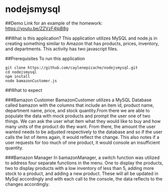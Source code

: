 # nodejsmysql


##Demo
Link for an example of the homework: https://youtu.be/ZZVzF4IpB8g


##What is this application?
This application utilizes MySQL and node.js in creating something similar to Amazon that has products, prices, inventory, and departments. This activity has two javascript files.

##Prerequisites
To run this application
```
git clone https://github.com/caylenepicache/nodejsmysql.git
cd nodejsmysql
npm install
node bamazonCustomer.js
```

##What to expect

###Bamazon Customer
BamazonCustomer utilizes a MySQL Database called bamazon with the columns that include an item id, product name, department name, price, and stock quantity.From there we are able to populate the data with mock products and prompt the user one of two things. We can ask the user what item what they would like to buy and how many units of the product do they want. From there, the amount the user wanted needs to be adjusted respectively to the database and so if the user calls the list of items again, it would reflect the change. This also notes if a user requests for too much of one product, it would console an insufficient quantity.


###Bamazon Manager
In bamazonManager, a switch function was utilized to address four separate functions in the menu. One to display the products, two to display products with a low inventory of less than 5, adding more stock to a product, and adding a new product. These will all be updated in MySql accordingly and with each call to the console, the data reflects to the changes accordingly.
